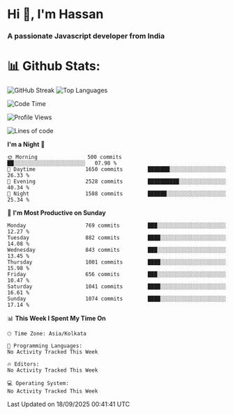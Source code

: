 # Hi 👋, I'm Hassan
### A passionate Javascript developer from India


# 📊 Github Stats:
![GitHub Streak](https://github-readme-streak-stats.herokuapp.com/?user=codeblooded47&theme=dracula&hide_border=false)
![Top Languages](https://github-readme-stats.vercel.app/api/top-langs/?username=codeblooded47&layout=compact&theme=dracula)



<!--START_SECTION:waka-->
![Code Time](http://img.shields.io/badge/Code%20Time-883%20hrs%201%20min-blue)

![Profile Views](http://img.shields.io/badge/Profile%20Views-0-blue)

![Lines of code](https://img.shields.io/badge/From%20Hello%20World%20I%27ve%20Written-24.3%20million%20lines%20of%20code-blue)

**I'm a Night 🦉** 

```text
🌞 Morning                500 commits         ██░░░░░░░░░░░░░░░░░░░░░░░   07.98 % 
🌆 Daytime                1650 commits        ███████░░░░░░░░░░░░░░░░░░   26.33 % 
🌃 Evening                2528 commits        ██████████░░░░░░░░░░░░░░░   40.34 % 
🌙 Night                  1588 commits        ██████░░░░░░░░░░░░░░░░░░░   25.34 % 
```
📅 **I'm Most Productive on Sunday** 

```text
Monday                   769 commits         ███░░░░░░░░░░░░░░░░░░░░░░   12.27 % 
Tuesday                  882 commits         ████░░░░░░░░░░░░░░░░░░░░░   14.08 % 
Wednesday                843 commits         ███░░░░░░░░░░░░░░░░░░░░░░   13.45 % 
Thursday                 1001 commits        ████░░░░░░░░░░░░░░░░░░░░░   15.98 % 
Friday                   656 commits         ███░░░░░░░░░░░░░░░░░░░░░░   10.47 % 
Saturday                 1041 commits        ████░░░░░░░░░░░░░░░░░░░░░   16.61 % 
Sunday                   1074 commits        ████░░░░░░░░░░░░░░░░░░░░░   17.14 % 
```


📊 **This Week I Spent My Time On** 

```text
🕑︎ Time Zone: Asia/Kolkata

💬 Programming Languages: 
No Activity Tracked This Week

🔥 Editors: 
No Activity Tracked This Week

💻 Operating System: 
No Activity Tracked This Week
```


 Last Updated on 18/09/2025 00:41:41 UTC
<!--END_SECTION:waka-->

